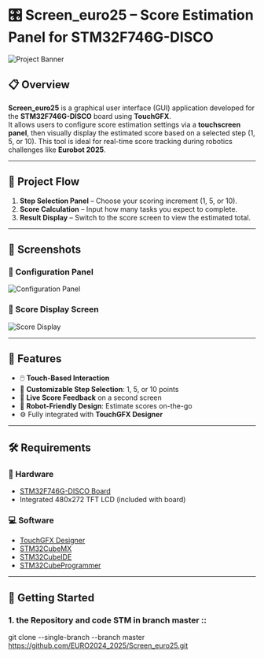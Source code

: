 # 🎛️ Screen_euro25 – Score Estimation Panel for STM32F746G-DISCO

![Project Banner](images/project_banner.png)

## 📋 Overview

**Screen_euro25** is a graphical user interface (GUI) application developed for the **STM32F746G-DISCO** board using **TouchGFX**.  
It allows users to configure score estimation settings via a **touchscreen panel**, then visually display the estimated score based on a selected step (1, 5, or 10). This tool is ideal for real-time score tracking during robotics challenges like **Eurobot 2025**.

---

## 🧭 Project Flow

1. **Step Selection Panel** – Choose your scoring increment (1, 5, or 10).
2. **Score Calculation** – Input how many tasks you expect to complete.
3. **Result Display** – Switch to the score screen to view the estimated total.

---

## 📸 Screenshots

### 🔧 Configuration Panel

![Configuration Panel](images/config_panel.png)

### 🧾 Score Display Screen

![Score Display](images/score_display.png)

---

## 🌟 Features

- 🖱️ **Touch-Based Interaction**  
- 🔢 **Customizable Step Selection**: 1, 5, or 10 points  
- 📲 **Live Score Feedback** on a second screen  
- 🎯 **Robot-Friendly Design**: Estimate scores on-the-go  
- ⚙️ Fully integrated with **TouchGFX Designer**

---

## 🛠️ Requirements

### 🔌 Hardware
- [STM32F746G-DISCO Board](https://www.st.com/en/evaluation-tools/32f746gdiscovery.html)
- Integrated 480x272 TFT LCD (included with board)

### 💻 Software
- [TouchGFX Designer](https://www.st.com/en/development-tools/touchgfxdesigner.html)
- [STM32CubeMX](https://www.st.com/en/development-tools/stm32cubemx.html)
- [STM32CubeIDE](https://www.st.com/en/development-tools/stm32cubeide.html)
- [STM32CubeProgrammer](https://www.st.com/en/development-tools/stm32cubeprog.html)

---

## 🚀 Getting Started

### 1.  the Repository and code STM in branch master  :: 
git clone --single-branch --branch master https://github.com/EURO2024_2025/Screen_euro25.git
